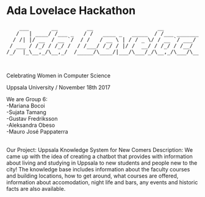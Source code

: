 # Ada Lovelace Hackathon

<pre>
    ___       __         __                    __                   __  __           __         __  __              
   /   | ____/ /___ _   / /   ____ _   _____  / /___ _________     / / / /___ ______/ /______ _/ /_/ /_  ____  ____ 
  / /| |/ __  / __ `/  / /   / __ \ | / / _ \/ / __ `/ ___/ _ \   / /_/ / __ `/ ___/ //_/ __ `/ __/ __ \/ __ \/ __ \
 / ___ / /_/ / /_/ /  / /___/ /_/ / |/ /  __/ / /_/ / /__/  __/  / __  / /_/ / /__/ ,< / /_/ / /_/ / / / /_/ / / / /
/_/  |_\__,_/\__,_/  /_____/\____/|___/\___/_/\__,_/\___/\___/  /_/ /_/\__,_/\___/_/|_|\__,_/\__/_/ /_/\____/_/ /_/ 
                 
 </pre>
 Celebrating Women in Computer Science
 
 Uppsala University   /   November 18th 2017
 
 We are Group 6: <br>
 -Mariana Bocoi <br>
 -Sujata Tamang <br>
 -Gustav Fredriksson <br>
 -Aleksandra Obeso <br>
 -Mauro José Pappaterra <br>
 <br>
  
  
  Our Project: Uppsala Knowledge System for New Comers
  Description: We came up with the idea of creating a chatbot that provides with information about 
  living and studying in Uppsala to new students and people new to the city!
  The knowledge base includes information about the faculty courses and building locations, how to get around, what courses are offered,
  information about accomodation, night life and bars, any events and historic facts are also available.
  
  
  


